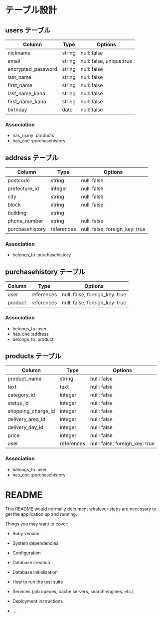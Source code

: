# テーブル設計

## users テーブル

| Column             | Type   | Options     |
| ------------------ | ------ | ----------- |
| nickname           | string | null: false |
| email              | string | null: false, unique:true|
| encrypted_password | string | null: false |
| last_name          | string | null: false |
| first_name         | string | null: false |
| last_name_kana     | string | null: false |
| first_name_kana    | string | null: false |
| birthday           | date | null: false |


### Association

- has_many :products
- has_one :purchasehistory



## address テーブル

| Column             | Type       | Options     |
| ------------------ | ---------- | ----------- |
| postcode           | string     | null: false |
| prefecture_id      | integer    | null: false |
| city               | string     | null: false |
| block              | string     | null: false |
| building           | string     |             |
| phone_number       | string     | null: false |
| purchasehistory    | references | null: false, foreign_key: true |

### Association

- belongs_to :purchasehistory



## purchasehistory テーブル

| Column             | Type       | Options                        |
| ------------------ | ---------- | ------------------------------ |
| user               | references | null: false, foreign_key: true |
| product            | references | null: false, foreign_key: true |

### Association

- belongs_to :user
- has_one :address
- belongs_to :product




## products テーブル

| Column             | Type    | Options     |
| ------------------ | ------- | ----------- |
| product_name       | string  | null: false |
| text               | text    | null: false |
| category_id        | integer | null: false |
| status_id          | integer | null: false |
| shopping_charge_id | integer | null: false |
| delivery_area_id   | integer | null: false |
| delivery_day_id    | integer | null: false |
| price              | integer | null: false |
| user               | references | null: false, foreign_key: true |

### Association

- belongs_to :user
- has_one :purchasehistory



# README

This README would normally document whatever steps are necessary to get the
application up and running.

Things you may want to cover:

* Ruby version

* System dependencies

* Configuration

* Database creation

* Database initialization

* How to run the test suite

* Services (job queues, cache servers, search engines, etc.)

* Deployment instructions

* ...
